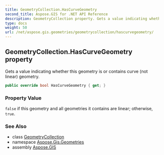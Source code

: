 ```yaml
---
title: GeometryCollection.HasCurveGeometry
second_title: Aspose.GIS for .NET API Reference
description: GeometryCollection property. Gets a value indicating whether this geometry is or contains curve not linear geometry.
type: docs
weight: 50
url: /net/aspose.gis.geometries/geometrycollection/hascurvegeometry/
---
```

## GeometryCollection.HasCurveGeometry property

Gets a value indicating whether this geometry is or contains curve (not linear) geometry.

```csharp
public override bool HasCurveGeometry { get; }
```

### Property Value

`false` if this geometry and all geometries it contains are linear; otherwise, `true`.

### See Also

* class [GeometryCollection](../)
* namespace [Aspose.Gis.Geometries](../../geometrycollection/)
* assembly [Aspose.GIS](../../../)


